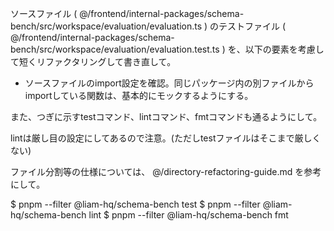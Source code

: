 ソースファイル ( @/frontend/internal-packages/schema-bench/src/workspace/evaluation/evaluation.ts ) のテストファイル ( @/frontend/internal-packages/schema-bench/src/workspace/evaluation/evaluation.test.ts ) を、以下の要素を考慮して短くリファクタリングして書き直して。

- ソースファイルのimport設定を確認。同じパッケージ内の別ファイルからimportしている関数は、基本的にモックするようにする。

また、つぎに示すtestコマンド、lintコマンド、fmtコマンドも通るようにして。

lintは厳し目の設定にしてあるので注意。(ただしtestファイルはそこまで厳しくない)

ファイル分割等の仕様については、 @/directory-refactoring-guide.md を参考にして。

$ pnpm --filter @liam-hq/schema-bench test
$ pnpm --filter @liam-hq/schema-bench lint
$ pnpm --filter @liam-hq/schema-bench fmt

